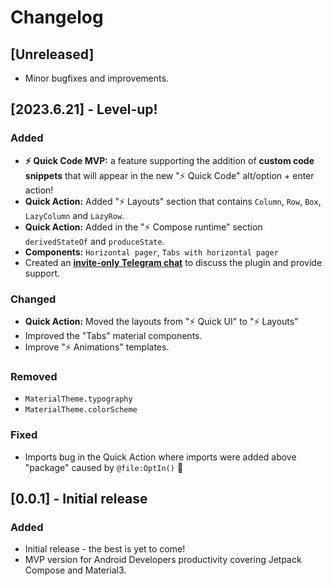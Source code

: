 <!-- Keep a Changelog guide -> https://keepachangelog.com -->

# Changelog

## [Unreleased]

- Minor bugfixes and improvements.

## [2023.6.21] - Level-up!

### Added

- **⚡ Quick Code MVP:** a feature supporting the addition
  of **custom code snippets** that will appear in the new "⚡ Quick Code"
  alt/option + enter action!
- **Quick Action:** Added "⚡ Layouts" section that contains
  `Column`, `Row`, `Box`, `LazyColumn` and `LazyRow`.
- **Quick Action:** Added in the "⚡ Compose runtime" section
  `derivedStateOf` and `produceState`.
- **Components:** `Horizontal pager`, `Tabs with horizontal pager`
- Created an **[invite-only Telegram chat](https://t.me/+U9Qn68cZxYIxNDA0)**
  to discuss the plugin and provide support.

### Changed

- **Quick Action:** Moved the layouts from "⚡ Quick UI" to
  "⚡ Layouts"
- Improved the "Tabs" material components.
- Improve "⚡ Animations" templates.

### Removed

- `MaterialTheme.typography`
- `MaterialTheme.colorScheme`

### Fixed

- Imports bug in the Quick Action
  where imports were added above "package"
  caused by `@file:OptIn()` 🐛

## [0.0.1] - Initial release

### Added

- Initial release - the best is yet to come!
- MVP version for Android Developers productivity covering Jetpack Compose and Material3.